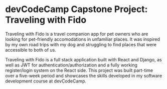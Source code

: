 # devCodeCamp Capstone Project: Traveling with Fido

Traveling with Fido is a travel companion app for pet owners who are looking for pet-friendly accomodations in unfamiliar places. It was inspired by my own road trips with my dog and struggling to find places that were accessible to both of us.

Traveling with Fido is a full stack application built with React and Django, as well as JWT for authentication/authorization and a fully working register/login system on the React side. This project was built part-time over a five-week period and showcases the skills developed in my software development course at devCodeCamp.

